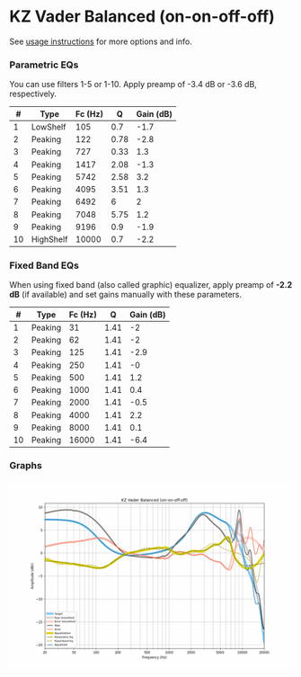 # KZ Vader Balanced (on-on-off-off)
See [usage instructions](https://github.com/jaakkopasanen/AutoEq#usage) for more options and info.

### Parametric EQs
You can use filters 1-5 or 1-10. Apply preamp of -3.4 dB or -3.6 dB, respectively.

|   # | Type      |   Fc (Hz) |    Q |   Gain (dB) |
|-----|-----------|-----------|------|-------------|
|   1 | LowShelf  |       105 | 0.7  |        -1.7 |
|   2 | Peaking   |       122 | 0.78 |        -2.8 |
|   3 | Peaking   |       727 | 0.33 |         1.3 |
|   4 | Peaking   |      1417 | 2.08 |        -1.3 |
|   5 | Peaking   |      5742 | 2.58 |         3.2 |
|   6 | Peaking   |      4095 | 3.51 |         1.3 |
|   7 | Peaking   |      6492 | 6    |         2   |
|   8 | Peaking   |      7048 | 5.75 |         1.2 |
|   9 | Peaking   |      9196 | 0.9  |        -1.9 |
|  10 | HighShelf |     10000 | 0.7  |        -2.2 |

### Fixed Band EQs
When using fixed band (also called graphic) equalizer, apply preamp of **-2.2 dB** (if available) and set gains manually with these parameters.

|   # | Type    |   Fc (Hz) |    Q |   Gain (dB) |
|-----|---------|-----------|------|-------------|
|   1 | Peaking |        31 | 1.41 |        -2   |
|   2 | Peaking |        62 | 1.41 |        -2   |
|   3 | Peaking |       125 | 1.41 |        -2.9 |
|   4 | Peaking |       250 | 1.41 |        -0   |
|   5 | Peaking |       500 | 1.41 |         1.2 |
|   6 | Peaking |      1000 | 1.41 |         0.4 |
|   7 | Peaking |      2000 | 1.41 |        -0.5 |
|   8 | Peaking |      4000 | 1.41 |         2.2 |
|   9 | Peaking |      8000 | 1.41 |         0.1 |
|  10 | Peaking |     16000 | 1.41 |        -6.4 |

### Graphs
![](./KZ%20Vader%20Balanced%20(on-on-off-off).png)

